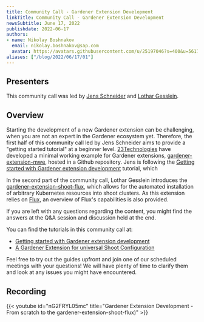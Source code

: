 ```yaml
---
title: Community Call - Gardener Extension Development
linkTitle: Community Call - Gardener Extension Development
newsSubtitle: June 17, 2022
publishdate: 2022-06-17
authors:
- name: Nikolay Boshnakov
  email: nikolay.boshnakov@sap.com
  avatar: https://avatars.githubusercontent.com/u/25197046?s=400&u=56175926393a77892662001f0dca5a439d1e771f&v=4
aliases: ["/blog/2022/06/17/01"]
---
```


## Presenters

This community call was led by [Jens Schneider](https://github.com/jensac) and [Lothar Gesslein](https://github.com/gesslein).

## Overview

Starting the development of a new Gardener extension can be challenging, when you are not an expert in the Gardener ecosystem yet. Therefore, the first half of this community call led by Jens Schneider aims to provide a "getting started tutorial" at a beginner level. [23Technologies](https://23technologies.cloud/en) have developed a minimal working example for Gardener extensions, [gardener-extension-mwe](https://github.com/23technologies/gardener-extension-mwe), hosted in a Github repository. Jens is following the [Getting started with Gardener extension development](https://23technologies.cloud/en/blog/gardener-ext-dev) tutorial, which 

In the second part of the community call, Lothar Gesslein introduces the [gardener-extension-shoot-flux](https://github.com/23technologies/gardener-extension-shoot-flux), which allows for the automated installation of arbitrary Kubernetes resources into shoot clusters. As this extension relies on [Flux](https://fluxcd.io/), an overview of Flux's capabilities is also provided.

If you are left with any questions regarding the content, you might find the answers at the Q&A session and discussion held at the end.

You can find the tutorials in this community call at:
- [Getting started with Gardener extension development](https://23technologies.cloud/en/blog/gardener-ext-dev)
- [A Gardener Extension for universal Shoot Configuration](https://23technologies.cloud/en/blog/gardener-ext-shoot-flux)

Feel free to try out the guides upfront and join one of our scheduled meetings with your questions! We will have plenty of time to clarify them and look at any issues you might have encountered.

## Recording

{{< youtube id="nG2FRYL05mc" title="Gardener Extension Development - From scratch to the gardener-extension-shoot-flux)" >}}